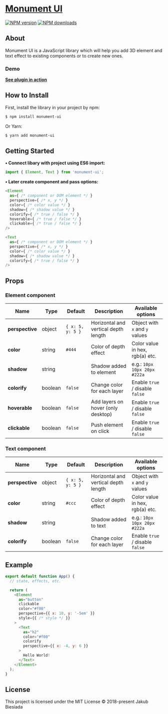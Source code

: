 # [Monument UI](https://github.com/JB1905/monument-ui)

[![NPM version](http://img.shields.io/npm/v/monument-ui.svg?style=flat-square)](https://www.npmjs.com/package/monument-ui)
[![NPM downloads](http://img.shields.io/npm/dm/monument-ui.svg?style=flat-square)](https://www.npmjs.com/package/monument-ui)

## About
Monument UI is a JavaScript library which will help you add 3D element and text effect to existing components or to create new ones.

### Demo
[**See plugin in action**](https://jb1905.github.io/monument-ui/)

## How to Install
First, install the library in your project by npm:
```sh
$ npm install monument-ui
```

Or Yarn:
```sh
$ yarn add monument-ui
```

## Getting Started
**• Connect libary with project using ES6 import:**
```js
import { Element, Text } from 'monument-ui';
```

**• Later create component and pass options:**
```js
<Element
  as={ /* component or DOM element */ }
  perspective={ /* x, y */ }
  color={ /* color value */ }
  shadow={ /* shadow value */ }
  colorify={ /* true / false */ }
  hoverable={ /* true / false */ }
  clickable={ /* true / false */ }
/>

<Text
  as={ /* component or DOM element */ }
  perspective={ /* x, y */ }
  color={ /* color value */ }
  shadow={ /* shadow value */ }
  colorify={ /* true / false */ }
/>
```

## Props
### Element component
Name | Type | Default | Description | Available options
-|-|-|-|-
**perspective** | object | `{ x: 5, y: 5 }` | Horizontal and vertical depth length | Object with `x` and `y` values
**color** | string | `#444` | Color of depth effect | Color value in hex, rgb(a) etc.
**shadow** | string | ` ` | Shadow added to element | e.g.: `10px 10px 20px #222a`
**colorify** | boolean | `false` | Change color for each layer | Enable `true` / disable `false`
**hoverable** | boolean | `false` | Add layers on hover (only desktop) | Enable `true` / disable `false`
**clickable** | boolean | `false` | Push element on click | Enable `true` / disable `false`

### Text component
Name | Type | Default | Description | Available options
-|-|-|-|-
**perspective** | object | `{ x: 5, y: 5 }` | Horizontal and vertical depth length | Object with `x` and `y` values
**color** | string | `#ccc` | Color of depth effect | Color value in hex, rgb(a) etc.
**shadow** | string | ` ` | Shadow added to text | e.g.: `10px 10px 20px #222a`
**colorify** | boolean | `false` | Change color for each layer | Enable `true` / disable `false`

## Example
```js
export default function App() {
  // state, effects, etc.

  return (
    <Element
      as="button"
      clickable
      color="#f00"
      perspective={{ x: 10, y: '-5em' }}
      style={{ /* style */ }}
    >
      <Text
        as="h2"
        color="#f00"
        colorify
        perspective={{ x: -4, y: 6 }}
      >
        Hello World!
      </Text>
    </Element>
  );
}
```

## License
This project is licensed under the MIT License © 2018-present Jakub Biesiada
